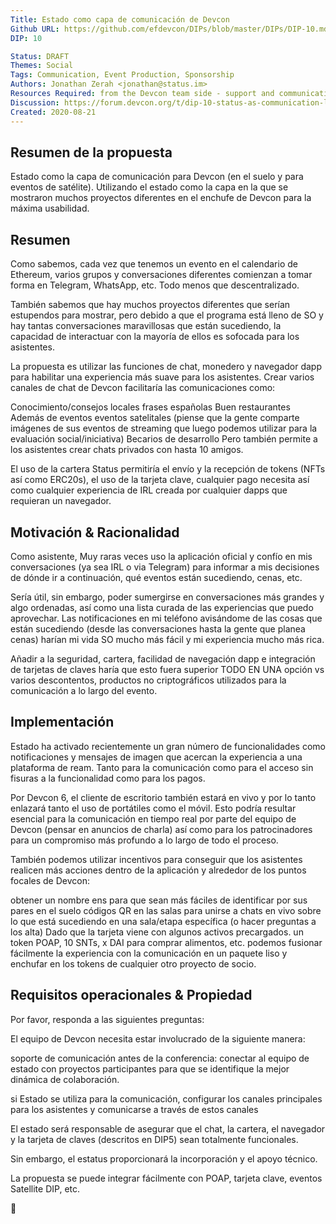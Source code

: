 ```yaml
---
Title: Estado como capa de comunicación de Devcon
Github URL: https://github.com/efdevcon/DIPs/blob/master/DIPs/DIP-10.md
DIP: 10

Status: DRAFT
Themes: Social
Tags: Communication, Event Production, Sponsorship
Authors: Jonathan Zerah <jonathan@status.im>
Resources Required: from the Devcon team side - support and communication
Discussion: https://forum.devcon.org/t/dip-10-status-as-communication-layer-for-devcon/115
Created: 2020-08-21
---
```


## Resumen de la propuesta

Estado como la capa de comunicación para Devcon (en el suelo y para eventos de satélite). Utilizando el estado como la capa en la que se mostraron muchos proyectos diferentes en el enchufe de Devcon para la máxima usabilidad.

## Resumen

Como sabemos, cada vez que tenemos un evento en el calendario de Ethereum, varios grupos y conversaciones diferentes comienzan a tomar forma en Telegram, WhatsApp, etc. Todo menos que descentralizado.

También sabemos que hay muchos proyectos diferentes que serían estupendos para mostrar, pero debido a que el programa está lleno de SO y hay tantas conversaciones maravillosas que están sucediendo, la capacidad de interactuar con la mayoría de ellos es sofocada para los asistentes.

La propuesta es utilizar las funciones de chat, monedero y navegador dapp para habilitar una experiencia más suave para los asistentes. Crear varios canales de chat de Devcon facilitaría las comunicaciones como:

Conocimiento/consejos locales frases españolas Buen restaurantes Además de eventos eventos satelitales (piense que la gente comparte imágenes de sus eventos de streaming que luego podemos utilizar para la evaluación social/iniciativa) Becarios de desarrollo Pero también permite a los asistentes crear chats privados con hasta 10 amigos.

El uso de la cartera Status permitiría el envío y la recepción de tokens (NFTs así como ERC20s), el uso de la tarjeta clave, cualquier pago necesita así como cualquier experiencia de IRL creada por cualquier dapps que requieran un navegador.

## Motivación & Racionalidad

Como asistente, Muy raras veces uso la aplicación oficial y confío en mis conversaciones (ya sea IRL o via Telegram) para informar a mis decisiones de dónde ir a continuación, qué eventos están sucediendo, cenas, etc.

Sería útil, sin embargo, poder sumergirse en conversaciones más grandes y algo ordenadas, así como una lista curada de las experiencias que puedo aprovechar. Las notificaciones en mi teléfono avisándome de las cosas que están sucediendo (desde las conversaciones hasta la gente que planea cenas) harían mi vida SO mucho más fácil y mi experiencia mucho más rica.

Añadir a la seguridad, cartera, facilidad de navegación dapp e integración de tarjetas de claves haría que esto fuera superior TODO EN UNA opción vs varios descontentos, productos no criptográficos utilizados para la comunicación a lo largo del evento.

## Implementación

Estado ha activado recientemente un gran número de funcionalidades como notificaciones y mensajes de imagen que acercan la experiencia a una plataforma de ream. Tanto para la comunicación como para el acceso sin fisuras a la funcionalidad como para los pagos.

Por Devcon 6, el cliente de escritorio también estará en vivo y por lo tanto enlazará tanto el uso de portátiles como el móvil. Esto podría resultar esencial para la comunicación en tiempo real por parte del equipo de Devcon (pensar en anuncios de charla) así como para los patrocinadores para un compromiso más profundo a lo largo de todo el proceso.

También podemos utilizar incentivos para conseguir que los asistentes realicen más acciones dentro de la aplicación y alrededor de los puntos focales de Devcon:

obtener un nombre ens para que sean más fáciles de identificar por sus pares en el suelo códigos QR en las salas para unirse a chats en vivo sobre lo que está sucediendo en una sala/etapa específica (o hacer preguntas a los alta) Dado que la tarjeta viene con algunos activos precargados. un token POAP, 10 SNTs, x DAI para comprar alimentos, etc. podemos fusionar fácilmente la experiencia con la comunicación en un paquete liso y enchufar en los tokens de cualquier otro proyecto de socio.

## Requisitos operacionales & Propiedad

Por favor, responda a las siguientes preguntas:

El equipo de Devcon necesita estar involucrado de la siguiente manera:

soporte de comunicación antes de la conferencia: conectar al equipo de estado con proyectos participantes para que se identifique la mejor dinámica de colaboración.

si Estado se utiliza para la comunicación, configurar los canales principales para los asistentes y comunicarse a través de estos canales

El estado será responsable de asegurar que el chat, la cartera, el navegador y la tarjeta de claves (descritos en DIP5) sean totalmente funcionales.

Sin embargo, el estatus proporcionará la incorporación y el apoyo técnico.

La propuesta se puede integrar fácilmente con POAP, tarjeta clave, eventos Satellite DIP, etc.

:rocket:
